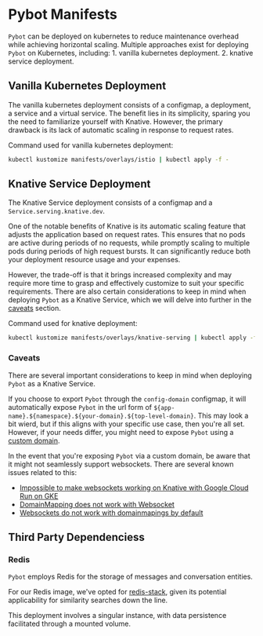 # Pybot Manifests

`Pybot` can be deployed on kubernetes to reduce maintenance overhead while achieving horizontal scaling. Multiple approaches exist for deploying `Pybot` on Kubernetes, including: 1. vanilla kubernetes deployment. 2. knative service deployment.

## Vanilla Kubernetes Deployment

The vanilla kubernetes deployment consists of a configmap, a deployment, a service and a virtual service. The benefit lies in its simplicity, sparing you the need to familiarize yourself with Knative. However, the primary drawback is its lack of automatic scaling in response to request rates.

Command used for vanilla kubernetes deployment:

```sh
kubectl kustomize manifests/overlays/istio | kubectl apply -f -
```

## Knative Service Deployment

The Knative Service deployment consists of a configmap and a `Service.serving.knative.dev`.

One of the notable benefits of Knative is its automatic scaling feature that adjusts the application based on request rates. This ensures that no pods are active during periods of no requests, while promptly scaling to multiple pods during periods of high request bursts. It can significantly reduce both your deployment resource usage and your expenses.

However, the trade-off is that it brings increased complexity and may require more time to grasp and effectively customize to suit your specific requirements. There are also certain considerations to keep in mind when deploying `Pybot` as a Knative Service, which we will delve into further in the [caveats](#caveats) section.

Command used for knative deployment:

```sh
kubectl kustomize manifests/overlays/knative-serving | kubectl apply -f -
```

### Caveats

There are several important considerations to keep in mind when deploying `Pybot` as a Knative Service.

If you choose to export `Pybot` through the `config-domain` configmap, it will automatically expose `Pybot` in the url form of `${app-name}.${namespace}.${your-domain}.${top-level-domain}`. This may look a bit wierd, but if this aligns with your specific use case, then you're all set. However, if your needs differ, you might need to expose `Pybot` using a [custom domain](https://knative.dev/docs/serving/services/custom-domains/).

In the event that you're exposing `Pybot` via a custom domain, be aware that it might not seamlessly support websockets. There are several known issues related to this:

- [Impossible to make websockets working on Knative with Google Cloud Run on GKE](https://github.com/knative/serving/issues/7933)
- [DomainMapping does not work with Websocket](https://github.com/knative/serving/issues/12601)
- [Websockets do not work with domainmapings by default](https://github.com/knative/serving/issues/13083)

## Third Party Dependenciess

### Redis

`Pybot` employs Redis for the storage of messages and conversation entities.

For our Redis image, we've opted for [redis-stack](https://hub.docker.com/r/redis/redis-stack), given its potential applicability for similarity searches down the line.

This deployment involves a singular instance, with data persistence facilitated through a mounted volume.

